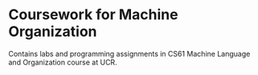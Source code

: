 # Coursework for Machine Organization
Contains labs and programming assignments in CS61 Machine Language and Organization course at UCR.
